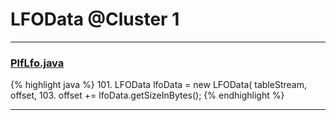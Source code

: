 # LFOData @Cluster 1

***

### [PlfLfo.java](https://searchcode.com/codesearch/view/97384147/)
{% highlight java %}
101. LFOData lfoData = new LFOData( tableStream, offset,
103. offset += lfoData.getSizeInBytes();
{% endhighlight %}

***

